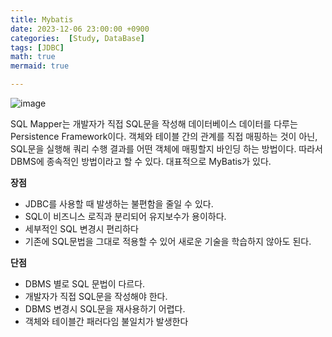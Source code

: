 ```yaml
---
title: Mybatis
date: 2023-12-06 23:00:00 +0900
categories:  [Study, DataBase]
tags: [JDBC]
math: true
mermaid: true

---
```



![image](https://github.com/ararp1006/mainProject/assets/130068083/26f88124-6162-4bcd-8150-46822f0fe97a)

SQL Mapper는 개발자가 직접 SQL문을 작성해 데이터베이스 데이터를 다루는 Persistence Framework이다. 객체와 테이블 간의 관계를 직접 매핑하는 것이 아닌, SQL문을 실행해 쿼리 수행 결과를 어떤 객체에 매핑할지 바인딩 하는 방법이다. 따라서 DBMS에 종속적인 방법이라고 할 수 있다. 대표적으로 MyBatis가 있다.

**장점**

- JDBC를 사용할 때 발생하는 불편함을 줄일 수 있다.
- SQL이 비즈니스 로직과 분리되어 유지보수가 용이하다.
- 세부적인 SQL 변경시 편리하다
- 기존에 SQL문법을 그대로 적용할 수 있어 새로운 기술을 학습하지 않아도 된다.

**단점**

- DBMS 별로 SQL 문법이 다르다.
- 개발자가 직접 SQL문을 작성해야 한다.
- DBMS 변경시 SQL문을 재사용하기 어렵다.
- 객체와 테이블간 패러다임 불일치가 발생한다